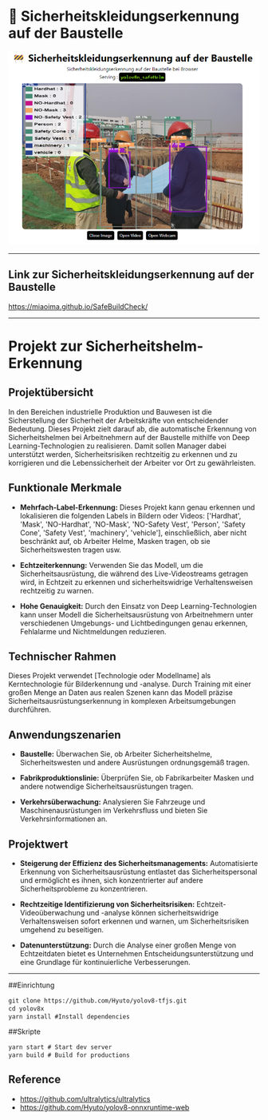 # 🚧 Sicherheitskleidungserkennung auf der Baustelle

<p align="center">
  <img src="./sample.png" />
</p>


---
## Link zur Sicherheitskleidungserkennung auf der Baustelle

https://miaoima.github.io/SafeBuildCheck/

---

# Projekt zur Sicherheitshelm-Erkennung

## Projektübersicht

In den Bereichen industrielle Produktion und Bauwesen ist die Sicherstellung der Sicherheit der Arbeitskräfte von entscheidender Bedeutung. Dieses Projekt zielt darauf ab, die automatische Erkennung von Sicherheitshelmen bei Arbeitnehmern auf der Baustelle mithilfe von Deep Learning-Technologien zu realisieren. Damit sollen Manager dabei unterstützt werden, Sicherheitsrisiken rechtzeitig zu erkennen und zu korrigieren und die Lebenssicherheit der Arbeiter vor Ort zu gewährleisten.

## Funktionale Merkmale

- **Mehrfach-Label-Erkennung:** Dieses Projekt kann genau erkennen und lokalisieren die folgenden Labels in Bildern oder Videos: ['Hardhat', 'Mask', 'NO-Hardhat', 'NO-Mask', 'NO-Safety Vest', 'Person', 'Safety Cone', 'Safety Vest', 'machinery', 'vehicle'], einschließlich, aber nicht beschränkt auf, ob Arbeiter Helme, Masken tragen, ob sie Sicherheitswesten tragen usw.

- **Echtzeiterkennung:** Verwenden Sie das Modell, um die Sicherheitsausrüstung, die während des Live-Videostreams getragen wird, in Echtzeit zu erkennen und sicherheitswidrige Verhaltensweisen rechtzeitig zu warnen.

- **Hohe Genauigkeit:** Durch den Einsatz von Deep Learning-Technologien kann unser Modell die Sicherheitsausrüstung von Arbeitnehmern unter verschiedenen Umgebungs- und Lichtbedingungen genau erkennen, Fehlalarme und Nichtmeldungen reduzieren.

## Technischer Rahmen

Dieses Projekt verwendet [Technologie oder Modellname] als Kerntechnologie für Bilderkennung und -analyse. Durch Training mit einer großen Menge an Daten aus realen Szenen kann das Modell präzise Sicherheitsausrüstungserkennung in komplexen Arbeitsumgebungen durchführen.

## Anwendungszenarien

- **Baustelle:** Überwachen Sie, ob Arbeiter Sicherheitshelme, Sicherheitswesten und andere Ausrüstungen ordnungsgemäß tragen.

- **Fabrikproduktionslinie:** Überprüfen Sie, ob Fabrikarbeiter Masken und andere notwendige Sicherheitsausrüstungen tragen.

- **Verkehrsüberwachung:** Analysieren Sie Fahrzeuge und Maschinenausrüstungen im Verkehrsfluss und bieten Sie Verkehrsinformationen an.

## Projektwert

- **Steigerung der Effizienz des Sicherheitsmanagements:** Automatisierte Erkennung von Sicherheitsausrüstung entlastet das Sicherheitspersonal und ermöglicht es ihnen, sich konzentrierter auf andere Sicherheitsprobleme zu konzentrieren.

- **Rechtzeitige Identifizierung von Sicherheitsrisiken:** Echtzeit-Videoüberwachung und -analyse können sicherheitswidrige Verhaltensweisen sofort erkennen und warnen, um Sicherheitsrisiken umgehend zu beseitigen.

- **Datenunterstützung:** Durch die Analyse einer großen Menge von Echtzeitdaten bietet es Unternehmen Entscheidungsunterstützung und eine Grundlage für kontinuierliche Verbesserungen.

---


##Einrichtung

```shell
git clone https://github.com/Hyuto/yolov8-tfjs.git
cd yolov8x
yarn install #Install dependencies
```

##Skripte

```shell
yarn start # Start dev server
yarn build # Build for productions
```

## Reference

- https://github.com/ultralytics/ultralytics
- https://github.com/Hyuto/yolov8-onnxruntime-web
